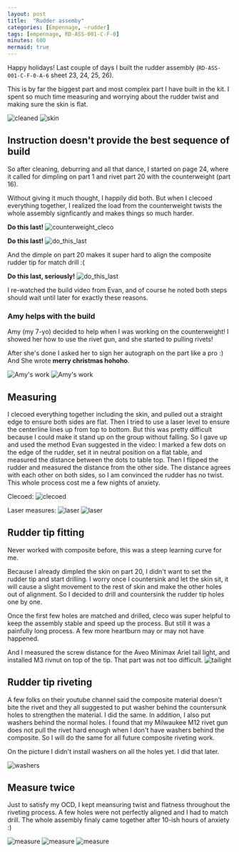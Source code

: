 ```yaml
---
layout: post
title:  "Rudder assemby"
categories: [Empennage, ~rudder]
tags: [empennage, RD-ASS-001-C-F-0]
minutes: 600
mermaid: true
---
```


Happy holidays! Last couple of days I built the rudder assembly (`RD-ASS-001-C-F-0-A-6` sheet 23, 24, 25, 26).

This is by far the biggest part and most complex part I have built in the kit. I spent so much time measuring and worrying about the rudder twist and making sure the skin is flat.


![cleaned](/assets/img/20231229/cleaned6.jpg)
![skin](/assets/img/20231229/skin.jpg)



## Instruction doesn't provide the best sequence of build

So after cleaning, deburring and all that dance, I started on page 24, where it called for dimpling on part 1 and rivet part 20 with the counterweight (part 16).

Without giving it much thought, I happily did both. But when I clecoed everything together, I realized the load from the counterweight twists the whole assembly signficantly and makes things so much harder.

**Do this last!**
![counterweight_cleco](/assets/img/20231229/counterweight_cleco.jpg)

**Do this last!**
![do_this_last](/assets/img/20231229/do_this_last.jpg)


And the dimple on part 20 makes it super hard to align the composite rudder tip for match drill :(

**Do this last, seriously!**
![do_this_last](/assets/img/20231229/do_this_last_seriously.jpg)


I re-watched the build video from Evan, and of course he noted both steps should wait until later for exactly these reasons.


### Amy helps with the build

Amy (my 7-yo) decided to help when I was working on the counterweight! I showed her how to use the rivet gun, and she started to pulling rivets!

After she's done I asked her to sign her autograph on the part like a pro :) And She wrote **merry christmas hohoho**.

![Amy's work](/assets/img/20231229/amy_part.jpg)
![Amy's work](/assets/img/20231229/amy_part2.jpg)


## Measuring

I clecoed everything together including the skin, and pulled out a straight edge to ensure both sides are flat. Then I tried to use a laser level to ensure the centerline lines up from top to bottom. But this was pretty difficult because I could make it stand up on the group without falling. So I gave up and used the method Evan suggested in the video: I marked a few dots on the edge of the rudder, set it in neutral position on a flat table, and measured the distance between the dots to table top. Then I flipped the rudder and measured the distance from the other side. The distance agrees with each other on both sides, so I am convinced the rudder has no twist.  This whole process cost me a few nights of anxiety.

Clecoed:
![clecoed](/assets/img/20231229/clecoed.jpg)

Laser measures:
![laser](/assets/img/20231229/laser.jpg)
![laser](/assets/img/20231229/laser2.jpg)


## Rudder tip fitting

Never worked with composite before, this was a steep learning curve for me.

Because I already dimpled the skin on part 20, I didn't want to set the rudder tip and start drilling. I worry once I countersink and let the skin sit, it will cause a slight movement to the rest of skin and make the other holes out of alignment. So I decided to drill and countersink the rudder tip holes one by one.

Once the first few holes are matched and drilled, cleco was super helpful to keep the assembly stable and speed up the process. But still it was a painfully long process. A few more heartburn may or may not have happened.


And I measured the screw distance for the Aveo Minimax Ariel tail light, and installed M3 rivnut on top of the tip. That part was not too difficult.
![tailight](/assets/img/20231229/tailight.jpg)


## Rudder tip riveting

A few folks on their youtube channel said the composite material doesn't bite the rivet and they all suggested to put washer behind the countersunk holes to strengthen the material. I did the same. In addition, I also put washers behind the normal holes. I found that my Milwaukee M12 rivet gun does not pull the rivet hard enough when I don't have washers behind the composite. So I will do the same for all future composite riveting work.

On the picture I didn't install washers on all the holes yet. I did that later.

![washers](/assets/img/20231229/washer.jpg)


## Measure twice

Just to satisfy my OCD, I kept meansuring twist and flatness throughout the riveting process. A few holes were not perfectly aligned and I had to match drill. The whole assembly finaly came together after 10-ish hours of anxiety :)

![measure](/assets/img/20231229/measure.jpg)
![measure](/assets/img/20231229/measure2.jpg)
![measure](/assets/img/20231229/measure3.jpg)
